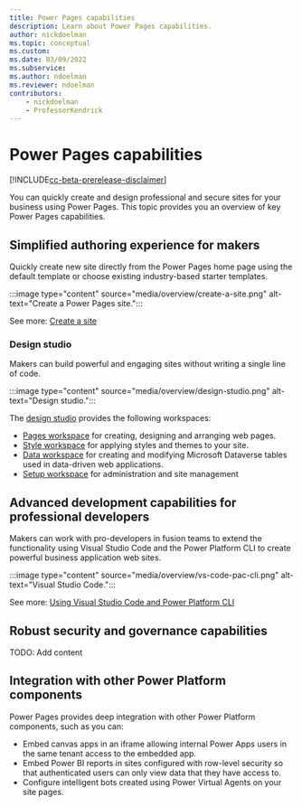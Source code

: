 ```yaml
---
title: Power Pages capabilities
description: Learn about Power Pages capabilities.
author: nickdoelman
ms.topic: conceptual
ms.custom: 
ms.date: 03/09/2022
ms.subservice:
ms.author: ndoelman
ms.reviewer: ndoelman
contributors:
    - nickdoelman
    - ProfessorKendrick
---
```


# Power Pages capabilities

[!INCLUDE[cc-beta-prerelease-disclaimer](includes/cc-beta-prerelease-disclaimer.md)]

You can quickly create and design professional and secure sites for your business using Power Pages. This topic provides you an overview of key Power Pages capabilities. 

## Simplified authoring experience for makers

Quickly create new site directly from the Power Pages home page using the default template or choose existing industry-based starter templates.

:::image type="content" source="media/overview/create-a-site.png" alt-text="Create a Power Pages site.":::

See more: [Create a site](/getting-started/create-manage.md)

### Design studio

Makers can build powerful and engaging sites without writing a single line of code.

:::image type="content" source="media/overview/design-studio.png" alt-text="Design studio.":::

The [design studio](/getting-started/use-design-studio.md) provides the following workspaces:

- [Pages workspace](/getting-started/first-page.md) for creating, designing and arranging web pages.
- [Style workspace](/getting-started/style-site.md) for applying styles and themes to your site.
- [Data workspace](/getting-started/use-data-workspace.md) for creating and modifying Microsoft Dataverse tables used in data-driven web applications.
- [Setup workspace](/configure/setup-workspace.md) for administration and site management

## Advanced development capabilities for professional developers 

Makers can work with pro-developers in fusion teams to extend the functionality using Visual Studio Code and the Power Platform CLI to create powerful business application web sites.

:::image type="content" source="media/overview/vs-code-pac-cli.png" alt-text="Visual Studio Code.":::

See more: [Using Visual Studio Code and Power Platform CLI](/configure/cli-tutorial.md)

## Robust security and governance capabilities

TODO: Add content

## Integration with other Power Platform components

Power Pages provides deep integration with other Power Platform components, such as you can:
- Embed canvas apps in an iframe allowing internal Power Apps users in the same tenant access to the embedded app.
- Embed Power BI reports in sites configured with row-level security so that authenticated users can only view data that they have access to.
- Configure intelligent bots created using Power Virtual Agents on your site pages.
